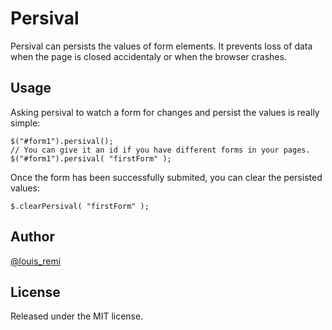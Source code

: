 Persival
========

Persival can persists the values of form elements. 
It prevents loss of data when the page is closed accidentaly or when the browser crashes.

Usage
-----

Asking persival to watch a form for changes and persist the values is really simple:

	$("#form1").persival();
	// You can give it an id if you have different forms in your pages.
	$("#form1").persival( "firstForm" );

Once the form has been successfully submited, you can clear the persisted values:

	$.clearPersival( "firstForm" );

Author
------

[@louis_remi](http://twitter.com/louis_remi)

License
-------

Released under the MIT license.